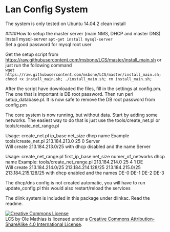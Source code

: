 Lan Config System
===
The system is only tested on Ubuntu 14.04.2 clean install


####How to setup the master server (main NMS, DHCP and master DNS) <br />
Install mysql-server ```apt-get install mysql-server``` <br />
 Set a good password for mysql root user

Get the setup script from https://raw.githubusercontent.com/msbone/LCS/master/install_main.sh  or just run the following command<br />
```wget https://raw.githubusercontent.com/msbone/LCS/master/install_main.sh; chmod +x install_main.sh; ./install_main.sh; rm install_main.sh;```

After the script have downloaded the files, fill in the settings at config.pm. The one that is important is DB root password.
Then run perl setup_database.pl. It is now safe to remove the DB root password from config.pm

The core system is now running, but without data. Start by adding some networks. The easiest way to do that is just use the tools/create_net.pl or tools/create_net_range.pl

Usage: create_net.pl ip_base net_size dhcp name
  Example tools/create_net.pl 213.184.213.0 25 0 Server <br />
  Will create 213.184.213.0/25 with dhcp disabled and the name Server

Usage: create_net_range.pl first_ip_base net_size numer_of_networks dhcp name
  Example: tools/create_net_range.pl 213.184.214.0 25 4 1 DE<br />
  Will create 213.184.214.0/25 213.184.214.128/25 213.184.215.0/25 213.184.215.128/25 with dhcp enabled and the names DE-0 DE-1 DE-2 DE-3

The dhcp/dns config is not created automatic, you will have to run update_config.pl this would also restart/reload the services

The dlink system is included in this package under dlinkac. Read the readme.

<a rel="license" href="http://creativecommons.org/licenses/by-sa/4.0/"><img alt="Creative Commons License" style="border-width:0" src="https://i.creativecommons.org/l/by-sa/4.0/88x31.png" /></a><br /><span xmlns:dct="http://purl.org/dc/terms/" property="dct:title">LCS</span> by <span xmlns:cc="http://creativecommons.org/ns#" property="cc:attributionName">Ole Mathias</span> is licensed under a <a rel="license" href="http://creativecommons.org/licenses/by-sa/4.0/">Creative Commons Attribution-ShareAlike 4.0 International License</a>.
